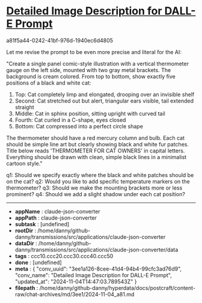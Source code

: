 # [Detailed Image Description for DALL-E Prompt](https://claude.ai/chat/3ee1a126-8cee-41d4-94b4-99cfc3ad76d9)

a81f5a44-0242-41bf-976d-1940ec6d4805

 Let me revise the prompt to be even more precise and literal for the AI:

"Create a single panel comic-style illustration with a vertical thermometer gauge on the left side, mounted with two gray metal brackets. The background is cream colored. From top to bottom, show exactly five positions of a black and white cat:
1. Top: Cat completely limp and elongated, drooping over an invisible shelf
2. Second: Cat stretched out but alert, triangular ears visible, tail extended straight
3. Middle: Cat in sphinx position, sitting upright with curved tail
4. Fourth: Cat curled in a C-shape, eyes closed
5. Bottom: Cat compressed into a perfect circle shape

The thermometer should have a red mercury column and bulb. Each cat should be simple line art but clearly showing black and white fur patches. Title below reads 'THERMOMETER FOR CAT OWNERS' in capital letters. Everything should be drawn with clean, simple black lines in a minimalist cartoon style."

q1: Should we specify exactly where the black and white patches should be on the cat?
q2: Would you like to add specific temperature markers on the thermometer?
q3: Should we make the mounting brackets more or less prominent?
q4: Should we add a slight shadow under each cat position?

---

* **appName** : claude-json-converter
* **appPath** : claude-json-converter
* **subtask** : [undefined]
* **rootDir** : /home/danny/github-danny/transmissions/src/applications/claude-json-converter
* **dataDir** : /home/danny/github-danny/transmissions/src/applications/claude-json-converter/data
* **tags** : ccc10.ccc20.ccc30.ccc40.ccc50
* **done** : [undefined]
* **meta** : {
  "conv_uuid": "3ee1a126-8cee-41d4-94b4-99cfc3ad76d9",
  "conv_name": "Detailed Image Description for DALL-E Prompt",
  "updated_at": "2024-11-04T14:47:03.789543Z"
}
* **filepath** : /home/danny/github-danny/hyperdata/docs/postcraft/content-raw/chat-archives/md/3ee1/2024-11-04_a81.md